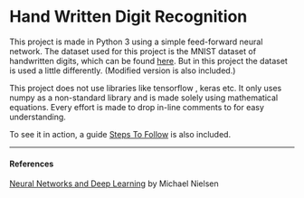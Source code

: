 # Hand Written Digit Recognition

This project is made in Python 3 using a simple feed-forward neural network. The dataset used for this project is the MNIST dataset of handwritten digits, which can be found [here](http://yann.lecun.com/exdb/mnist "Original MNIST Dataset"). But in this project the dataset is used a little differently. (Modified version is also included.)

This project does not use libraries like tensorflow , keras etc. It only uses numpy as a non-standard library and is made solely using mathematical equations. Every effort is made to drop in-line comments to for easy understanding.

To see it in action, a guide [Steps To Follow](../Instructions.md) is also included.

---
#### References

[Neural Networks and Deep Learning](http://neuralnetworksanddeeplearning.com "Neural Networks and Deep Learning") by Michael Nielsen
